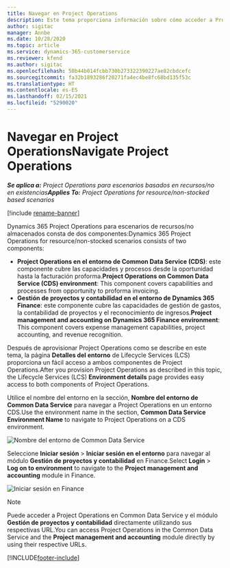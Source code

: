 ```yaml
---
title: Navegar en Project Operations
description: Este tema proporciona información sobre cómo acceder a Project Operations desde Lifecycle Services.
author: sigitac
manager: Annbe
ms.date: 10/28/2020
ms.topic: article
ms.service: dynamics-365-customerservice
ms.reviewer: kfend
ms.author: sigitac
ms.openlocfilehash: 50b44b014fcbb730b273322390227ae82cbdcefc
ms.sourcegitcommit: fa32b1893286f20271fa4ec4be8fc68bd135f53c
ms.translationtype: HT
ms.contentlocale: es-ES
ms.lasthandoff: 02/15/2021
ms.locfileid: "5290020"
---
```

# <a name="navigate-project-operations"></a><span data-ttu-id="025c0-103">Navegar en Project Operations</span><span class="sxs-lookup"><span data-stu-id="025c0-103">Navigate Project Operations</span></span>

<span data-ttu-id="025c0-104">_**Se aplica a:** Project Operations para escenarios basados en recursos/no en existencias_</span><span class="sxs-lookup"><span data-stu-id="025c0-104">_**Applies To:** Project Operations for resource/non-stocked based scenarios_</span></span>

[!include [rename-banner](~/includes/cc-data-platform-banner.md)]

<span data-ttu-id="025c0-105">Dynamics 365 Project Operations para escenarios de recursos/no almacenados consta de dos componentes:</span><span class="sxs-lookup"><span data-stu-id="025c0-105">Dynamics 365 Project Operations for resource/non-stocked scenarios consists of two components:</span></span> 

 - <span data-ttu-id="025c0-106">**Project Operations en el entorno de Common Data Service (CDS)**: este componente cubre las capacidades y procesos desde la oportunidad hasta la facturación proforma.</span><span class="sxs-lookup"><span data-stu-id="025c0-106">**Project Operations on Common Data Service (CDS) environment**: This component covers capabilities and processes from opportunity to proforma invoicing.</span></span> 
 - <span data-ttu-id="025c0-107">**Gestión de proyectos y contabilidad en el entorno de Dynamics 365 Finance**: este componente cubre las capacidades de gestión de gastos, la contabilidad de proyectos y el reconocimiento de ingresos.</span><span class="sxs-lookup"><span data-stu-id="025c0-107">**Project management and accounting on Dynamics 365 Finance environment**: This component covers expense management capabilities, project accounting, and revenue recognition.</span></span> 

<span data-ttu-id="025c0-108">Después de aprovisionar Project Operations como se describe en este tema, la página **Detalles del entorno** de Lifecycle Services (LCS) proporciona un fácil acceso a ambos componentes de Project Operations.</span><span class="sxs-lookup"><span data-stu-id="025c0-108">After you provision Project Operations as described in this topic, the Lifecycle Services (LCS) **Environment details** page provides easy access to both components of Project Operations.</span></span>  

<span data-ttu-id="025c0-109">Utilice el nombre del entorno en la sección, **Nombre del entorno de Common Data Service** para navegar a Project Operations en un entorno CDS.</span><span class="sxs-lookup"><span data-stu-id="025c0-109">Use the environment name in the section, **Common Data Service Environment Name** to navigate to Project Operations on a CDS environment.</span></span> 

  ![Nombre del entorno de Common Data Service](./media/environment-name.PNG)

<span data-ttu-id="025c0-111">Seleccione **Iniciar sesión** > **Iniciar sesión en el entorno** para navegar al módulo **Gestión de proyectos y contabilidad** en Finance.</span><span class="sxs-lookup"><span data-stu-id="025c0-111">Select **Login** > **Log on to environment** to navigate to the **Project management and accounting** module in Finance.</span></span>  

   ![Iniciar sesión en Finance](./media/environment-login.PNG)

> [!NOTE]
> <span data-ttu-id="025c0-113">Puede acceder a Project Operations en Common Data Service y el módulo **Gestión de proyectos y contabilidad** directamente utilizando sus respectivas URL.</span><span class="sxs-lookup"><span data-stu-id="025c0-113">You can access Project Operations in the Common Data Service and the **Project management and accounting** module directly by using their respective URLs.</span></span> 


[!INCLUDE[footer-include](../includes/footer-banner.md)]